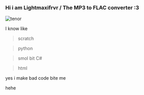 ### Hi i am Lightmaxifrvr / The MP3 to FLAC converter :3 

![tenor](https://github.com/Lightmaxifrvr/Lightmaxifrvr/assets/100568192/743b6e9b-652d-4360-8375-506014dad6ee)


I know like 

 > scratch

 > python

 > smol bit C#

 > html

yes i make bad code bite me



























hehe
